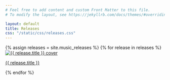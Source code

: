 ```yaml
---
# Feel free to add content and custom Front Matter to this file.
# To modify the layout, see https://jekyllrb.com/docs/themes/#overriding-theme-defaults

layout: default
title: Releases
css: "/static/css/releases.css"
---
```

<!-- <div class="page-title">
  <div style="background-color:#7168d5" class="title-color"></div>
  <h2 class="tag-heading">Releases</h2>
</div> -->

<div class="main">
  {% assign releases = site.music_releases %}
  {% for release in releases %}
  <div class="release-tile">
  <a href="{{ release.url }}">
    <img src="{{ release.cover_image }}" alt="{{ release.title }} cover">
    <p>{{ release.title }}</p>
  </a>
  </div>
  {% endfor %}
</div>